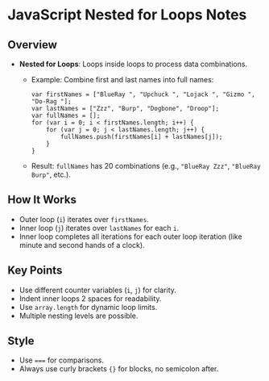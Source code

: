 JavaScript Nested for Loops Notes
=================================

Overview
--------

-   **Nested for Loops**: Loops inside loops to process data combinations.
    -   Example: Combine first and last names into full names:

        ```
        var firstNames = ["BlueRay ", "Upchuck ", "Lojack ", "Gizmo ", "Do-Rag "];
        var lastNames = ["Zzz", "Burp", "Dogbone", "Droop"];
        var fullNames = [];
        for (var i = 0; i < firstNames.length; i++) {
            for (var j = 0; j < lastNames.length; j++) {
                fullNames.push(firstNames[i] + lastNames[j]);
            }
        }

        ```

    -   Result: `fullNames` has 20 combinations (e.g., `"BlueRay Zzz"`, `"BlueRay Burp"`, etc.).

How It Works
------------

-   Outer loop (`i`) iterates over `firstNames`.
-   Inner loop (`j`) iterates over `lastNames` for each `i`.
-   Inner loop completes all iterations for each outer loop iteration (like minute and second hands of a clock).

Key Points
----------

-   Use different counter variables (`i`, `j`) for clarity.
-   Indent inner loops 2 spaces for readability.
-   Use `array.length` for dynamic loop limits.
-   Multiple nesting levels are possible.

Style
-----

-   Use `===` for comparisons.
-   Always use curly brackets `{}` for blocks, no semicolon after.
